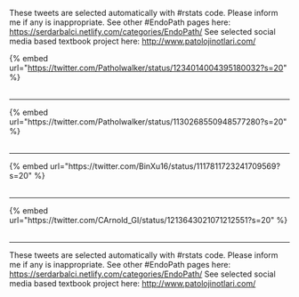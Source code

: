 

These tweets are selected automatically with #rstats code. Please inform me if any is inappropriate.
See other #EndoPath pages here: https://serdarbalci.netlify.com/categories/EndoPath/ 
See selected social media based textbook project here: http://www.patolojinotlari.com/

{% embed url="https://twitter.com/Patholwalker/status/1234014004395180032?s=20" %}<br>
<br>
<hr>
{% embed url="https://twitter.com/Patholwalker/status/1130268550948577280?s=20" %}<br>
<br>
<hr>
{% embed url="https://twitter.com/BinXu16/status/1117811723241709569?s=20" %}<br>
<br>
<hr>
{% embed url="https://twitter.com/CArnold_GI/status/1213643021071212551?s=20" %}<br>
<br>
<hr>


These tweets are selected automatically with #rstats code. Please inform me if any is inappropriate.
See other #EndoPath pages here: https://serdarbalci.netlify.com/categories/EndoPath/ 
See selected social media based textbook project here: http://www.patolojinotlari.com/
